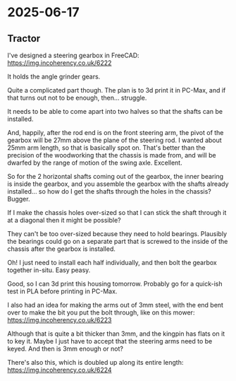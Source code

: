 # 2025-06-17

## Tractor

I've designed a steering gearbox in FreeCAD: https://img.incoherency.co.uk/6222

It holds the angle grinder gears.

Quite a complicated part though. The plan is to 3d print it in PC-Max, and if that turns
out not to be enough, then... struggle.

It needs to be able to come apart into two halves so that the shafts can be installed.

And, happily, after the rod end is on the front steering arm, the pivot of the gearbox
will be 27mm above the plane of the steering rod. I wanted about 25mm arm length, so that is
basically spot on. That's better than the precision of the woodworking that the chassis is
made from, and will be dwarfed by the range of motion of the swing axle. Excellent.

So for the 2 horizontal shafts coming out of the gearbox, the inner bearing is inside
the gearbox, and you assemble the gearbox with the shafts already installed... so
how do I get the shafts through the holes in the chassis? Bugger.

If I make the chassis holes over-sized so that I can stick the shaft through it at
a diagonal then it might be possible?

They can't be too over-sized because they need to hold bearings. Plausibly the bearings
could go on a separate part that is screwed to the inside of the chassis after the
gearbox is installed.

Oh! I just need to install each half individually, and then bolt the gearbox together in-situ.
Easy peasy.

Good, so I can 3d print this housing tomorrow. Probably go for a quick-ish test in PLA before
printing in PC-Max.

I also had an idea for making the arms out of 3mm steel, with the end bent over to make the bit
you put the bolt through, like on this mower: https://img.incoherency.co.uk/6223

Although that is quite a bit thicker than 3mm, and the kingpin has flats on it to key it. Maybe I
just have to accept that the steering arms need to be keyed. And then is 3mm enough or not?

There's also this, which is doubled up along its entire length: https://img.incoherency.co.uk/6224
